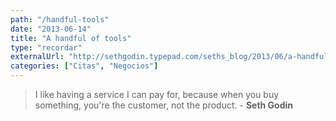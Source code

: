 ```yaml
---
path: "/handful-tools"
date: "2013-06-14"
title: "A handful of tools"
type: "recordar"
externalUrl: "http://sethgodin.typepad.com/seths_blog/2013/06/a-handful-of-tools.html"
categories: ["Citas", "Negocios"]
---
```


> I like having a service I can pay for, because when you buy something, you're the customer, not the product. - **Seth Godin**
